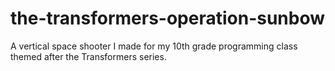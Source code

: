 # the-transformers-operation-sunbow
A vertical space shooter I made for my 10th grade programming class themed after the Transformers series. 
